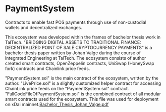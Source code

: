 # PaymentSystem
Contracts to enable fast POS payments through use of non-custodial wallets and decentralized exchanges.

This ecosystem was developed within the frames of bachelor thesis work in TalTech.
"BRIDGING DIGITAL ASSETS TO TRADITIONAL FINANCE: DECENTRALIZED POINT OF SALE CRYPTOCURRENCY PAYMENTS" is a bachelor thesis paper written by Johan Valge during the course of Integrated Engineering at TalTech.
The ecosystem consists of author created smart contracts, OpenZeppelin contracts, UniSwap (HoneySwap fork) contracts and Chainlink price feeds.

"PaymentSystem.sol" is the main contract of the ecosystem, written by the author.
"LivePrice.sol" is a slightly customized helper contract for accessing ChainLink price feeds on the "PaymentSystem.sol" contract.
"FullCodeFileOfPaymentSystem.sol" is the combined contract of all modular smart contracts used for the ecosystem. This file was used for deployment on xDai mainnet.[Bachelor_Thesis_Johan_Valge.pdf](https://github.com/MrValge/PaymentSystem/files/9851620/Bachelor_Thesis_Johan_Valge.pdf)
